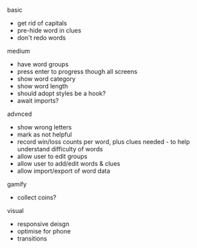 basic
- get rid of capitals
- pre-hide word in clues
- don't redo words

medium
- have word groups
- press enter to progress though all screens
- show word category
- show word length
- should adopt styles be a hook?
- await imports?

advnced
- show wrong letters
- mark as not helpful
- record win/loss counts per word, plus clues needed - to help understand difficulty of words
- allow user to edit groups
- allow user to add/edit words & clues
- allow import/export of word data

gamify
- collect coins?

visual
- responsive deisgn
- optimise for phone
- transitions
